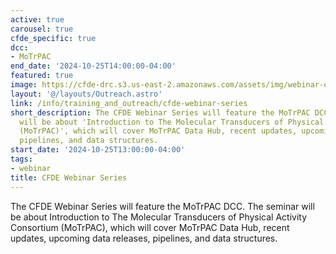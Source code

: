 ```yaml
---
active: true
carousel: true
cfde_specific: true
dcc:
- MoTrPAC
end_date: '2024-10-25T14:00:00-04:00'
featured: true
image: https://cfde-drc.s3.us-east-2.amazonaws.com/assets/img/webinar-oct-2024.png
layout: '@/layouts/Outreach.astro'
link: /info/training_and_outreach/cfde-webinar-series
short_description: The CFDE Webinar Series will feature the MoTrPAC DCC. The seminar
  will be about 'Introduction to The Molecular Transducers of Physical Activity Consortium
  (MoTrPAC)', which will cover MoTrPAC Data Hub, recent updates, upcoming data releases,
  pipelines, and data structures.
start_date: '2024-10-25T13:00:00-04:00'
tags: 
- webinar
title: CFDE Webinar Series
---
```

The CFDE Webinar Series will feature the MoTrPAC DCC. The seminar will be about Introduction to The Molecular Transducers of Physical Activity Consortium (MoTrPAC), which will cover MoTrPAC Data Hub, recent updates, upcoming data releases, pipelines, and data structures.